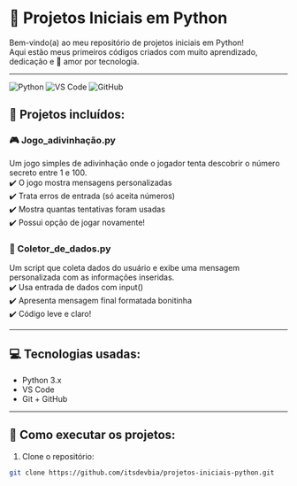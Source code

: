# 🐍 Projetos Iniciais em Python

Bem-vindo(a) ao meu repositório de projetos iniciais em Python!  
Aqui estão meus primeiros códigos criados com muito aprendizado, dedicação e 💙 amor por tecnologia.

---

![Python](https://img.shields.io/badge/Python-3.x-blue)
![VS Code](https://img.shields.io/badge/Editor-VS%20Code-purple)
![GitHub](https://img.shields.io/badge/GitHub-Repositório-181717)

## 📁 Projetos incluídos:

### 🎮 Jogo_adivinhação.py
Um jogo simples de adivinhação onde o jogador tenta descobrir o número secreto entre 1 e 100.  
✔️ O jogo mostra mensagens personalizadas  
✔️ Trata erros de entrada (só aceita números)  
✔️ Mostra quantas tentativas foram usadas  
✔️ Possui opção de jogar novamente!

### 🧾 Coletor_de_dados.py
Um script que coleta dados do usuário e exibe uma mensagem personalizada com as informações inseridas.  
✔️ Usa entrada de dados com input()  
✔️ Apresenta mensagem final formatada bonitinha  
✔️ Código leve e claro!

---

## 💻 Tecnologias usadas:

- Python 3.x
- VS Code
- Git + GitHub

---

## 🚀 Como executar os projetos:

1. Clone o repositório:
```bash
git clone https://github.com/itsdevbia/projetos-iniciais-python.git
